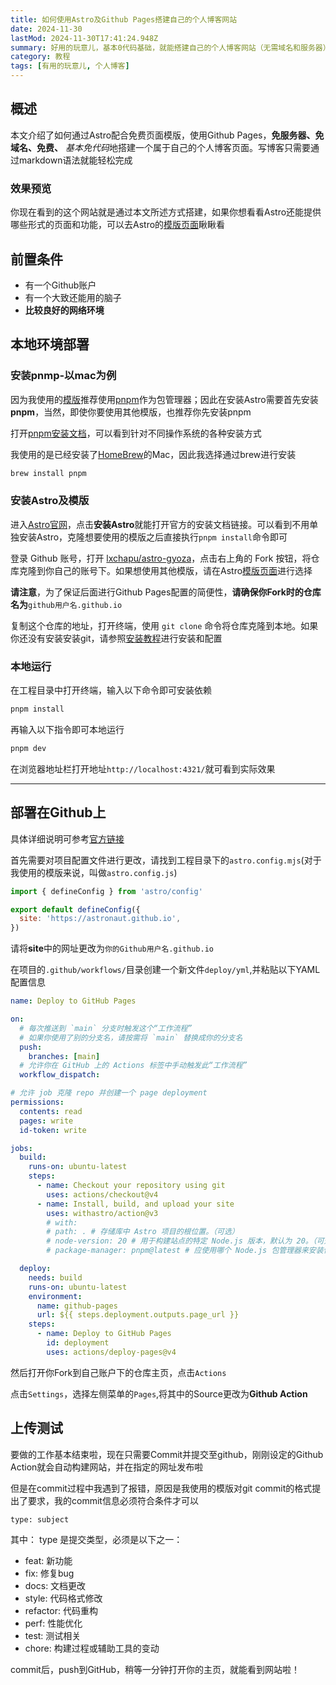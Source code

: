 ```yaml
---
title: 如何使用Astro及Github Pages搭建自己的个人博客网站
date: 2024-11-30
lastMod: 2024-11-30T17:41:24.948Z
summary: 好用的玩意儿，基本0代码基础，就能搭建自己的个人博客网站（无需域名和服务器）
category: 教程
tags: [有用的玩意儿, 个人博客]
---
```


## 概述

本文介绍了如何通过Astro配合免费页面模版，使用Github Pages，**免服务器、免域名、免费、** *基本免代码*地搭建一个属于自己的个人博客页面。写博客只需要通过markdown语法就能轻松完成

### 效果预览

你现在看到的这个网站就是通过本文所述方式搭建，如果你想看看Astro还能提供哪些形式的页面和功能，可以去Astro的[模版页面](https://astro.build/themes/)瞅瞅看

## 前置条件

- 有一个Github账户
- 有一个大致还能用的脑子
- **比较良好的网络环境**

## 本地环境部署

### 安装pnmp-以mac为例

因为我使用的[模版](https://github.com/lxchapu/astro-gyoza)推荐使用[pnpm](https://pnpm.io/zh)作为包管理器；因此在安装Astro需要首先安装**pnpm**，当然，即使你要使用其他模版，也推荐你先安装pnpm

打开[pnpm安装文档](https://pnpm.io/zh/installation)，可以看到针对不同操作系统的各种安装方式

我使用的是已经安装了[HomeBrew](https://brew.sh/)的Mac，因此我选择通过brew进行安装

```sh
brew install pnpm
```

### 安装Astro及模版

进入[Astro官网](https://docs.astro.build/zh-cn/getting-started/)，点击**安装Astro**就能打开官方的安装文档链接。可以看到不用单独安装Astro，克隆想要使用的模版之后直接执行`pnpm install`命令即可

登录 Github 账号，打开 [lxchapu/astro-gyoza](https://github.com/lxchapu/astro-gyoza)，点击右上角的 Fork 按钮，将仓库克隆到你自己的账号下。如果想使用其他模版，请在Astro[模版页面](https://astro.build/themes/)进行选择

**请注意**，为了保证后面进行Github Pages配置的简便性，**请确保你Fork时的仓库名为**`github用户名.github.io`

复制这个仓库的地址，打开终端，使用 `git clone` 命令将仓库克隆到本地。如果你还没有安装安装git，请参照[安装教程](https://www.runoob.com/git/git-install-setup.html)进行安装和配置

### 本地运行

在工程目录中打开终端，输入以下命令即可安装依赖

```sh
pnpm install
```

再输入以下指令即可本地运行

```sh
pnpm dev
```

在浏览器地址栏打开地址`http://localhost:4321/`就可看到实际效果

---

## 部署在Github上

具体详细说明可参考[官方链接](https://docs.astro.build/zh-cn/guides/deploy/github/)

首先需要对项目配置文件进行更改，请找到工程目录下的`astro.config.mjs`(对于我使用的模版来说，叫做`astro.config.js`)

```js
import { defineConfig } from 'astro/config'

export default defineConfig({
  site: 'https://astronaut.github.io',
})
```

请将**site**中的网址更改为`你的Github用户名.github.io`

在项目的`.github/workflows/`目录创建一个新文件`deploy/yml`,并粘贴以下YAML配置信息

```yml
name: Deploy to GitHub Pages

on:
  # 每次推送到 `main` 分支时触发这个“工作流程”
  # 如果你使用了别的分支名，请按需将 `main` 替换成你的分支名
  push:
    branches: [main]
  # 允许你在 GitHub 上的 Actions 标签中手动触发此“工作流程”
  workflow_dispatch:

# 允许 job 克隆 repo 并创建一个 page deployment
permissions:
  contents: read
  pages: write
  id-token: write

jobs:
  build:
    runs-on: ubuntu-latest
    steps:
      - name: Checkout your repository using git
        uses: actions/checkout@v4
      - name: Install, build, and upload your site
        uses: withastro/action@v3
        # with:
        # path: . # 存储库中 Astro 项目的根位置。（可选）
        # node-version: 20 # 用于构建站点的特定 Node.js 版本，默认为 20。（可选）
        # package-manager: pnpm@latest # 应使用哪个 Node.js 包管理器来安装依赖项和构建站点。会根据存储库中的 lockfile 自动检测。（可选）

  deploy:
    needs: build
    runs-on: ubuntu-latest
    environment:
      name: github-pages
      url: ${{ steps.deployment.outputs.page_url }}
    steps:
      - name: Deploy to GitHub Pages
        id: deployment
        uses: actions/deploy-pages@v4
```

然后打开你Fork到自己账户下的仓库主页，点击`Actions`

点击`Settings`，选择左侧菜单的`Pages`,将其中的Source更改为**Github Action**

## 上传测试

要做的工作基本结束啦，现在只需要Commit并提交至github，刚刚设定的Github Action就会自动构建网站，并在指定的网址发布啦

但是在commit过程中我遇到了报错，原因是我使用的模版对git commit的格式提出了要求，我的commit信息必须符合条件才可以

```bash
type: subject
```

其中：
type 是提交类型，必须是以下之一：

- feat: 新功能
- fix: 修复bug
- docs: 文档更改
- style: 代码格式修改
- refactor: 代码重构
- perf: 性能优化
- test: 测试相关
- chore: 构建过程或辅助工具的变动

commit后，push到GitHub，稍等一分钟打开你的主页，就能看到网站啦！
